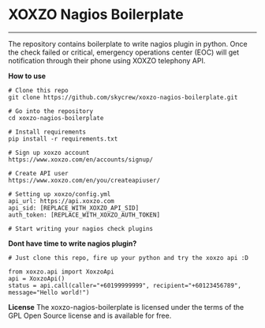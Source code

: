 XOXZO Nagios Boilerplate
========================
----------
The repository contains boilerplate to write nagios plugin in python. Once the check failed or critical, emergency operations center (EOC) will get notification through their phone using XOXZO telephony API.

**How to use**

    # Clone this repo
    git clone https://github.com/skycrew/xoxzo-nagios-boilerplate.git
    
    # Go into the repository
    cd xoxzo-nagios-boilerplate
    
    # Install requirements
    pip install -r requirements.txt
    
    # Sign up xoxzo account
    https://www.xoxzo.com/en/accounts/signup/
    
    # Create API user
    https://www.xoxzo.com/en/you/createapiuser/
    
    # Setting up xoxzo/config.yml
    api_url: https://api.xoxzo.com
    api_sid: [REPLACE_WITH_XOXZO_API_SID]
    auth_token: [REPLACE_WITH_XOXZO_AUTH_TOKEN]
    
    # Start writing your nagios check plugins
**Dont have time to write nagios plugin?**

    # Just clone this repo, fire up your python and try the xoxzo api :D
    
    from xoxzo.api import XoxzoApi
    api = XoxzoApi()
    status = api.call(caller="+60199999999", recipient="+60123456789", message="Hello world!")

**License**
The xoxzo-nagios-boilerplate is licensed under the terms of the GPL Open Source license and is available for free.
